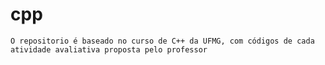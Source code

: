 # cpp
    O repositorio é baseado no curso de C++ da UFMG, com códigos de cada atividade avaliativa proposta pelo professor

